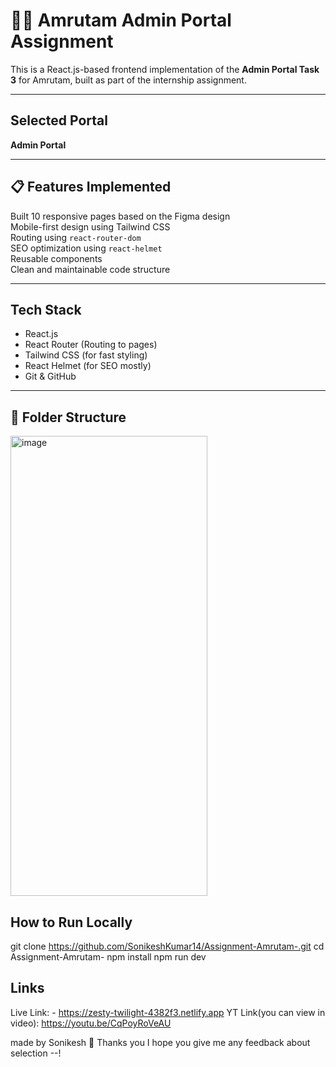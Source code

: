 # 🧑‍💻 Amrutam Admin Portal Assignment

This is a React.js-based frontend implementation of the **Admin Portal Task 3** for Amrutam, built as part of the internship assignment.

---

##  Selected Portal

**Admin Portal**

---

## 📋 Features Implemented

Built 10 responsive pages based on the Figma design  
Mobile-first design using Tailwind CSS  
Routing using `react-router-dom`  
SEO optimization using `react-helmet`  
Reusable components  
Clean and maintainable code structure

---

## Tech Stack

- React.js
- React Router (Routing to pages)
- Tailwind CSS (for fast styling)
- React Helmet (for SEO mostly)
- Git & GitHub 

---

## 📂 Folder Structure

<img width="315" height="736" alt="image" src="https://github.com/user-attachments/assets/c9356791-e52e-44fe-b121-a2214c685b93" />


## How to Run Locally
git clone https://github.com/SonikeshKumar14/Assignment-Amrutam-.git
cd Assignment-Amrutam-
npm install
npm run dev

## Links
Live Link: - https://zesty-twilight-4382f3.netlify.app
YT Link(you can view in video): https://youtu.be/CqPoyRoVeAU

made by Sonikesh
🙏 Thanks you I hope you give me any feedback about selection  --!
